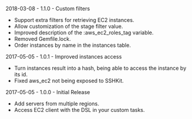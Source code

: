 2018-03-08 - 1.1.0 - Custom filters

* Support extra filters for retrieving EC2 instances.
* Allow customization of the stage filter value.
* Improved description of the :aws_ec2_roles_tag variable.
* Removed Gemfile.lock.
* Order instances by name in the instances table.


2017-05-05 - 1.0.1 - Improved instances access

* Turn instances result into a hash, being able to access the instance by its id.
* Fixed aws_ec2 not being exposed to SSHKit.

2017-05-05 - 1.0.0 - Initial Release

* Add servers from multiple regions.
* Access EC2 client with the DSL in your custom tasks.
